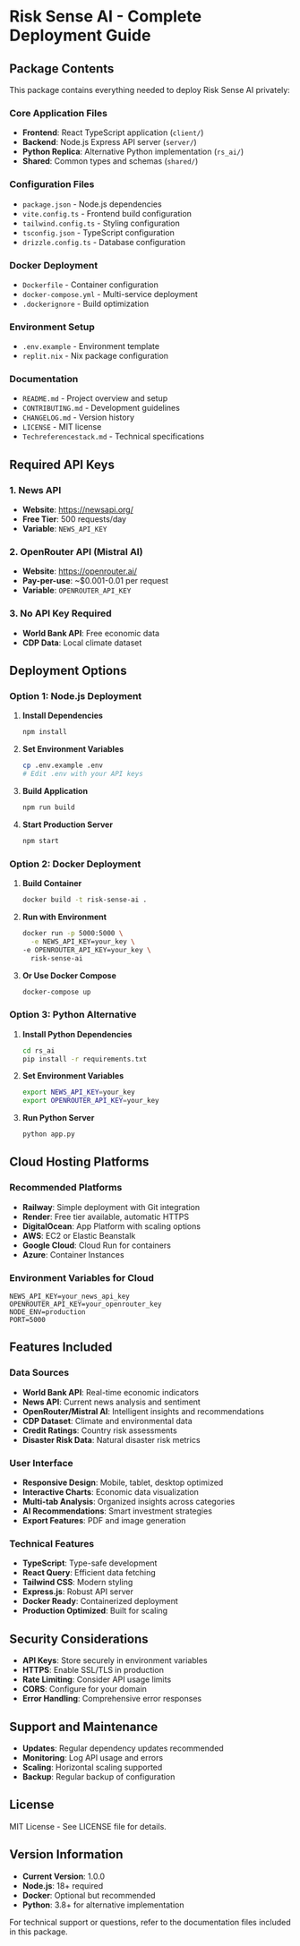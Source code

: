 # Risk Sense AI - Complete Deployment Guide

## Package Contents

This package contains everything needed to deploy Risk Sense AI privately:

### Core Application Files
- **Frontend**: React TypeScript application (`client/`)
- **Backend**: Node.js Express API server (`server/`)
- **Python Replica**: Alternative Python implementation (`rs_ai/`)
- **Shared**: Common types and schemas (`shared/`)

### Configuration Files
- `package.json` - Node.js dependencies
- `vite.config.ts` - Frontend build configuration
- `tailwind.config.ts` - Styling configuration
- `tsconfig.json` - TypeScript configuration
- `drizzle.config.ts` - Database configuration

### Docker Deployment
- `Dockerfile` - Container configuration
- `docker-compose.yml` - Multi-service deployment
- `.dockerignore` - Build optimization

### Environment Setup
- `.env.example` - Environment template
- `replit.nix` - Nix package configuration

### Documentation
- `README.md` - Project overview and setup
- `CONTRIBUTING.md` - Development guidelines
- `CHANGELOG.md` - Version history
- `LICENSE` - MIT license
- `Techreferencestack.md` - Technical specifications

## Required API Keys

### 1. News API
- **Website**: https://newsapi.org/
- **Free Tier**: 500 requests/day
- **Variable**: `NEWS_API_KEY`

### 2. OpenRouter API (Mistral AI)
- **Website**: https://openrouter.ai/
- **Pay-per-use**: ~$0.001-0.01 per request
- **Variable**: `OPENROUTER_API_KEY`

### 3. No API Key Required
- **World Bank API**: Free economic data
- **CDP Data**: Local climate dataset

## Deployment Options

### Option 1: Node.js Deployment

1. **Install Dependencies**
   ```bash
   npm install
   ```

2. **Set Environment Variables**
   ```bash
   cp .env.example .env
   # Edit .env with your API keys
   ```

3. **Build Application**
   ```bash
   npm run build
   ```

4. **Start Production Server**
   ```bash
   npm start
   ```

### Option 2: Docker Deployment

1. **Build Container**
   ```bash
   docker build -t risk-sense-ai .
   ```

2. **Run with Environment**
   ```bash
   docker run -p 5000:5000 \
     -e NEWS_API_KEY=your_key \
   -e OPENROUTER_API_KEY=your_key \
     risk-sense-ai
   ```

3. **Or Use Docker Compose**
   ```bash
   docker-compose up
   ```

### Option 3: Python Alternative

1. **Install Python Dependencies**
   ```bash
   cd rs_ai
   pip install -r requirements.txt
   ```

2. **Set Environment Variables**
   ```bash
   export NEWS_API_KEY=your_key
   export OPENROUTER_API_KEY=your_key
   ```

3. **Run Python Server**
   ```bash
   python app.py
   ```

## Cloud Hosting Platforms

### Recommended Platforms
- **Railway**: Simple deployment with Git integration
- **Render**: Free tier available, automatic HTTPS
- **DigitalOcean**: App Platform with scaling options
- **AWS**: EC2 or Elastic Beanstalk
- **Google Cloud**: Cloud Run for containers
- **Azure**: Container Instances

### Environment Variables for Cloud
```
NEWS_API_KEY=your_news_api_key
OPENROUTER_API_KEY=your_openrouter_key
NODE_ENV=production
PORT=5000
```

## Features Included

### Data Sources
- **World Bank API**: Real-time economic indicators
- **News API**: Current news analysis and sentiment
- **OpenRouter/Mistral AI**: Intelligent insights and recommendations
- **CDP Dataset**: Climate and environmental data
- **Credit Ratings**: Country risk assessments
- **Disaster Risk Data**: Natural disaster risk metrics

### User Interface
- **Responsive Design**: Mobile, tablet, desktop optimized
- **Interactive Charts**: Economic data visualization
- **Multi-tab Analysis**: Organized insights across categories
- **AI Recommendations**: Smart investment strategies
- **Export Features**: PDF and image generation

### Technical Features
- **TypeScript**: Type-safe development
- **React Query**: Efficient data fetching
- **Tailwind CSS**: Modern styling
- **Express.js**: Robust API server
- **Docker Ready**: Containerized deployment
- **Production Optimized**: Built for scaling

## Security Considerations

- **API Keys**: Store securely in environment variables
- **HTTPS**: Enable SSL/TLS in production
- **Rate Limiting**: Consider API usage limits
- **CORS**: Configure for your domain
- **Error Handling**: Comprehensive error responses

## Support and Maintenance

- **Updates**: Regular dependency updates recommended
- **Monitoring**: Log API usage and errors
- **Scaling**: Horizontal scaling supported
- **Backup**: Regular backup of configuration

## License

MIT License - See LICENSE file for details.

## Version Information

- **Current Version**: 1.0.0
- **Node.js**: 18+ required
- **Docker**: Optional but recommended
- **Python**: 3.8+ for alternative implementation

For technical support or questions, refer to the documentation files included in this package.